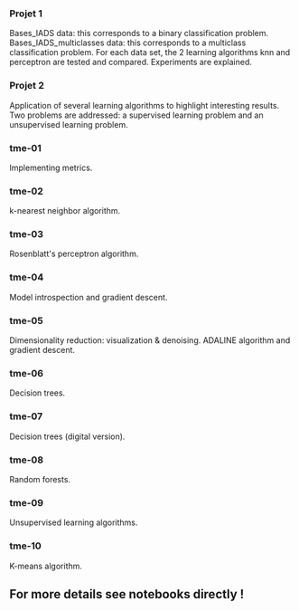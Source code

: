 ### Projet 1
Bases_IADS data: this corresponds to a binary classification problem. Bases_IADS_multiclasses data: this corresponds to a multiclass classification problem. For each data set, the 2 learning algorithms knn and perceptron are tested and compared. Experiments are explained.
### Projet 2
Application of several learning algorithms to highlight interesting results. Two problems are addressed: a supervised learning problem and an unsupervised learning problem.
### tme-01
Implementing metrics.
### tme-02
k-nearest neighbor algorithm.
### tme-03
Rosenblatt's perceptron algorithm.
### tme-04
Model introspection and gradient descent.
### tme-05
Dimensionality reduction: visualization & denoising. ADALINE algorithm and gradient descent.
### tme-06
Decision trees.
### tme-07
Decision trees (digital version).
### tme-08
Random forests.
### tme-09
Unsupervised learning algorithms.
### tme-10
K-means algorithm.

## For more details see notebooks directly !
